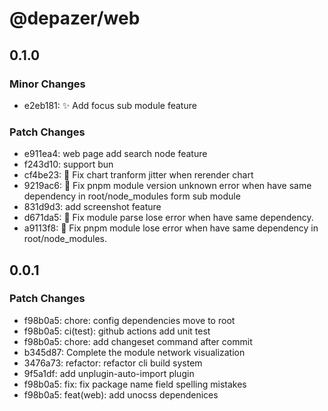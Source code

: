 # @depazer/web

## 0.1.0

### Minor Changes

- e2eb181: ✨ Add focus sub module feature

### Patch Changes

- e911ea4: web page add search node feature
- f243d10: support bun
- cf4be23: 🐛 Fix chart tranform jitter when rerender chart
- 9219ac6: 🐛 Fix pnpm module version unknown error when have same dependency in root/node_modules form sub module
- 831d9d3: add screenshot feature
- d671da5: 🐛 Fix module parse lose error when have same dependency.
- a9113f8: 🐛 Fix pnpm module lose error when have same dependency in root/node_modules.

## 0.0.1

### Patch Changes

- f98b0a5: chore: config dependencies move to root
- f98b0a5: ci(test): github actions add unit test
- f98b0a5: chore: add changeset command after commit
- b345d87: Complete the module network visualization
- 3476a73: refactor: refactor cli build system
- 9f5a1df: add unplugin-auto-import plugin
- f98b0a5: fix: fix package name field spelling mistakes
- f98b0a5: feat(web): add unocss dependenices
